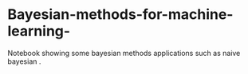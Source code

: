 # Bayesian-methods-for-machine-learning-
Notebook showing some bayesian methods applications such as naive bayesian .
